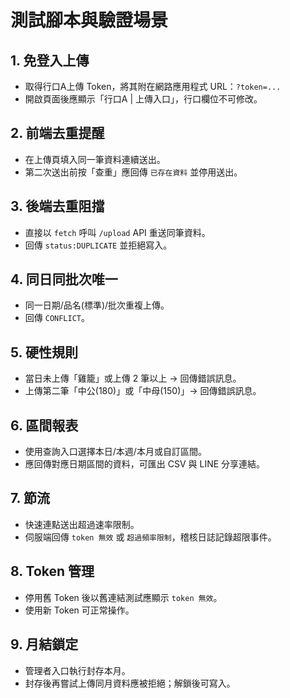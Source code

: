 # 測試腳本與驗證場景

## 1. 免登入上傳
- 取得行口A上傳 Token，將其附在網路應用程式 URL：`?token=...`
- 開啟頁面後應顯示「行口A | 上傳入口」，行口欄位不可修改。

## 2. 前端去重提醒
- 在上傳頁填入同一筆資料連續送出。
- 第二次送出前按「查重」應回傳 `已存在資料` 並停用送出。

## 3. 後端去重阻擋
- 直接以 `fetch` 呼叫 `/upload` API 重送同筆資料。
- 回傳 `status:DUPLICATE` 並拒絕寫入。

## 4. 同日同批次唯一
- 同一日期/品名(標準)/批次重複上傳。
- 回傳 `CONFLICT`。

## 5. 硬性規則
- 當日未上傳「雞籠」或上傳 2 筆以上 → 回傳錯誤訊息。
- 上傳第二筆「中公(180)」或「中母(150)」→ 回傳錯誤訊息。

## 6. 區間報表
- 使用查詢入口選擇本日/本週/本月或自訂區間。
- 應回傳對應日期區間的資料，可匯出 CSV 與 LINE 分享連結。

## 7. 節流
- 快速連點送出超過速率限制。
- 伺服端回傳 `token 無效` 或 `超過頻率限制`，稽核日誌記錄超限事件。

## 8. Token 管理
- 停用舊 Token 後以舊連結測試應顯示 `token 無效`。
- 使用新 Token 可正常操作。

## 9. 月結鎖定
- 管理者入口執行封存本月。
- 封存後再嘗試上傳同月資料應被拒絕；解鎖後可寫入。

